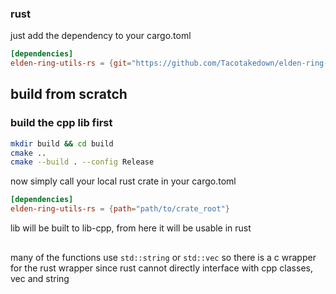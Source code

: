### rust

just add the dependency to your cargo.toml

```toml
[dependencies]
elden-ring-utils-rs = {git="https://github.com/Tacotakedown/elden-ring-util-rs"}
```

## build from scratch

### build the cpp lib first

```bash
mkdir build && cd build
cmake ..
cmake --build . --config Release
```

now simply call your local rust crate in your cargo.toml
```toml
[dependencies]
elden-ring-utils-rs = {path="path/to/crate_root"}
```

lib will be built to lib-cpp, from here it will be usable in rust

##

many of the functions use `std::string` or `std::vec` so there is a c wrapper for the rust wrapper since rust cannot directly interface with cpp classes, vec and string
